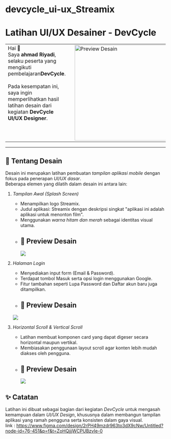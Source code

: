 # devcycle_ui-ux_Streamix
# Latihan UI/UX Desainer - DevCycle

<table>
  <tr>
    <td style="vertical-align: top; padding-right: 20px;">
      Hai 👋 <br>
      Saya <b>ahmad Riyadi</b>, selaku peserta yang mengikuti pembelajaran<b>DevCycle</b>. <br><br>
      Pada kesempatan ini, saya ingin memperlihatkan hasil latihan desain dari kegiatan 
      <b>DevCycle UI/UX Designer</b>.
    </td>
    <td>
      <img src="foto.png" alt="Preview Desain" width="300" height="300">
    </td>
  </tr>
</table>


---

## 🎨 Tentang Desain

Desain ini merupakan latihan pembuatan *tampilan aplikasi mobile* dengan fokus pada penerapan *UI/UX dasar*.  
Beberapa elemen yang dilatih dalam desain ini antara lain:

1. *Tampilan Awal (Splash Screen)*  
   - Menampilkan logo Streamix.  
   - Judul aplikasi: Streamix dengan deskripsi singkat "aplikasi ini adalah aplikasi untuk menonton film".  
   - Menggunakan *warna hitam dan merah* sebagai identitas visual utama.
   - ## 📱 Preview Desain
     ![](tampilanAwal.png)

2. *Halaman Login*  
   - Menyediakan input form (Email & Password).  
   - Terdapat tombol Masuk serta opsi login menggunakan Google.  
   - Fitur tambahan seperti Lupa Password dan Daftar akun baru juga ditampilkan.
   -  ## 📱 Preview Desain
     ![](SignIn.png)
  
3. *Horizontal Scroll & Vertical Scroll*  
   - Latihan membuat komponen card yang dapat digeser secara horizontal maupun vertikal.
   - Membiasakan penggunaan layout scroll agar konten lebih mudah diakses oleh pengguna.
   - ## 📱 Preview Desain
     ![](home.png)


## ✨ Catatan

Latihan ini dibuat sebagai bagian dari kegiatan *DevCycle* untuk mengasah kemampuan dalam *UI/UX Design*, khususnya dalam membangun tampilan aplikasi yang ramah pengguna serta konsisten dalam gaya visual.
<br>link : <a> https://www.figma.com/design/2rPH49mzdr963to3dX9cNw/Untitled?node-id=76-451&p=f&t=ZoHQjjjWCPUBzvIe-0 </a>

